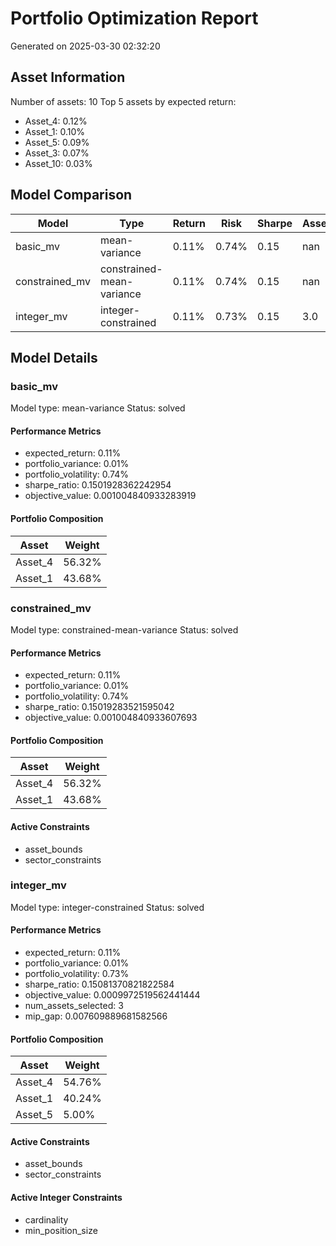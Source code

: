 # Portfolio Optimization Report
Generated on 2025-03-30 02:32:20

## Asset Information
Number of assets: 10
Top 5 assets by expected return:
- Asset_4: 0.12%
- Asset_1: 0.10%
- Asset_5: 0.09%
- Asset_3: 0.07%
- Asset_10: 0.03%

## Model Comparison
| Model | Type | Return | Risk | Sharpe | Assets |
|-------|------|--------|------|--------|--------|
| basic_mv | mean-variance | 0.11% | 0.74% | 0.15 | nan |
| constrained_mv | constrained-mean-variance | 0.11% | 0.74% | 0.15 | nan |
| integer_mv | integer-constrained | 0.11% | 0.73% | 0.15 | 3.0 |

## Model Details
### basic_mv
Model type: mean-variance
Status: solved
#### Performance Metrics
- expected_return: 0.11%
- portfolio_variance: 0.01%
- portfolio_volatility: 0.74%
- sharpe_ratio: 0.1501928362242954
- objective_value: 0.001004840933283919

#### Portfolio Composition
| Asset | Weight |
|-------|--------|
| Asset_4 | 56.32% |
| Asset_1 | 43.68% |

### constrained_mv
Model type: constrained-mean-variance
Status: solved
#### Performance Metrics
- expected_return: 0.11%
- portfolio_variance: 0.01%
- portfolio_volatility: 0.74%
- sharpe_ratio: 0.15019283521595042
- objective_value: 0.001004840933607693

#### Portfolio Composition
| Asset | Weight |
|-------|--------|
| Asset_4 | 56.32% |
| Asset_1 | 43.68% |

#### Active Constraints
- asset_bounds
- sector_constraints

### integer_mv
Model type: integer-constrained
Status: solved
#### Performance Metrics
- expected_return: 0.11%
- portfolio_variance: 0.01%
- portfolio_volatility: 0.73%
- sharpe_ratio: 0.15081370821822584
- objective_value: 0.0009972519562441444
- num_assets_selected: 3
- mip_gap: 0.007609889681582566

#### Portfolio Composition
| Asset | Weight |
|-------|--------|
| Asset_4 | 54.76% |
| Asset_1 | 40.24% |
| Asset_5 | 5.00% |

#### Active Constraints
- asset_bounds
- sector_constraints

#### Active Integer Constraints
- cardinality
- min_position_size
